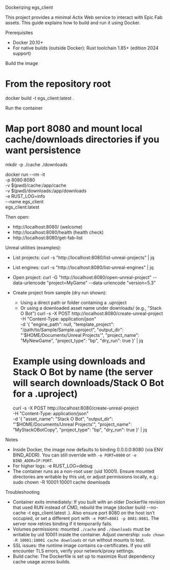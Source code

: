 Dockerizing egs_client

This project provides a minimal Actix Web service to interact with Epic Fab assets. This guide explains how to build and run it using Docker.

Prerequisites
- Docker 20.10+
- For native builds (outside Docker): Rust toolchain 1.85+ (edition 2024 support)

Build the image

# From the repository root
docker build -t egs_client:latest .

Run the container

# Map port 8080 and mount local cache/downloads directories if you want persistence
mkdir -p ./cache ./downloads

docker run --rm -it \
  -p 8080:8080 \
  -v $(pwd)/cache:/app/cache \
  -v $(pwd)/downloads:/app/downloads \
  -e RUST_LOG=info \
  --name egs_client \
  egs_client:latest

Then open:
- http://localhost:8080/ (welcome)
- http://localhost:8080/health (health check)
- http://localhost:8080/get-fab-list

Unreal utilities (examples):
- List projects: curl -s "http://localhost:8080/list-unreal-projects" | jq
- List engines:  curl -s "http://localhost:8080/list-unreal-engines" | jq
- Open project:  curl -G "http://localhost:8080/open-unreal-project" --data-urlencode "project=MyGame" --data-urlencode "version=5.3"
- Create project from sample (dry run shown):
  - Using a direct path or folder containing a .uproject
  - Or using a downloaded asset name under downloads/ (e.g., "Stack O Bot")
  curl -s -X POST http://localhost:8080/create-unreal-project \
       -H "Content-Type: application/json" \
       -d '{
             "engine_path": null,
             "template_project": "/path/to/Sample/Sample.uproject",
             "output_dir": "'$HOME/Documents/Unreal Projects'",
             "project_name": "MyNewGame",
             "project_type": "bp",
             "dry_run": true
           }' | jq

   # Example using downloads and Stack O Bot by name (the server will search downloads/Stack O Bot for a .uproject)
   curl -s -X POST http://localhost:8080/create-unreal-project \
        -H "Content-Type: application/json" \
        -d '{
              "asset_name": "Stack O Bot",
              "output_dir": "'$HOME/Documents/Unreal Projects'",
              "project_name": "MyStackOBotCopy",
              "project_type": "bp",
              "dry_run": true
            }' | jq

Notes
- Inside Docker, the image now defaults to binding 0.0.0.0:8080 (via ENV BIND_ADDR). You can still override with `-e PORT=8080` or `-e BIND_ADDR=IP:PORT`.
- For higher logs: -e RUST_LOG=debug
- The container runs as a non-root user (uid 10001). Ensure mounted directories are writable by this uid, or adjust permissions locally, e.g.:
  sudo chown -R 10001:10001 cache downloads

Troubleshooting
- Container exits immediately: If you built with an older Dockerfile revision that used RUN instead of CMD, rebuild the image (docker build --no-cache -t egs_client:latest .). Also ensure port 8080 on the host isn’t occupied, or set a different port with `-e PORT=8081 -p 8081:8081`. The server now retries binding if it temporarily fails.
- Volumes permissions: mounted `./cache` and `./downloads` must be writable by uid 10001 inside the container. Adjust ownership: `sudo chown -R 10001:10001 cache downloads` or run without mounts to test.
- SSL issues: the runtime image contains ca-certificates. If you still encounter TLS errors, verify your network/proxy settings.
- Build cache: The Dockerfile is set up to maximize Rust dependency cache usage across builds.
